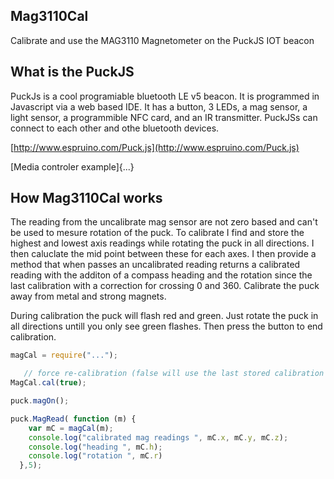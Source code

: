 ## Mag3110Cal
Calibrate and use the MAG3110 Magnetometer on the PuckJS IOT beacon

## What is the PuckJS
PuckJs is a cool programiable bluetooth LE v5 beacon. It is programmed in Javascript via a web based IDE. It has a button, 3 LEDs, a mag sensor, a light sensor, a programmible NFC card, and an IR transmitter. PuckJSs can connect to each other and othe bluetooth devices.

 [http://www.espruino.com/Puck.js](http://www.espruino.com/Puck.js)

[Media controler example]{...}
 
## How Mag3110Cal works
The reading from the uncalibrate mag sensor are not zero based and can't be used to mesure rotation of the puck. To calibrate I find and store the highest and lowest axis readings while rotating the puck in all directions. I then caluclate the mid point between these for each axes. I then provide a method that when passes an uncalibrated reading returns a calibrated reading with the additon of a compass heading and the rotation since the last calibration with a correction for crossing 0 and 360.  Calibrate the puck away from metal and strong magnets.

During calibration the puck will flash red and green. Just rotate the puck in all directions untill you only see green flashes. Then press the button to end calibration.
```javascript
magCal = require("...");

   // force re-calibration (false will use the last stored calibration if avlailble)
MagCal.cal(true);

puck.magOn();

puck.MagRead( function (m) {
    var mC = magCal(m);
    console.log("calibrated mag readings ", mC.x, mC.y, mC.z);
    console.log("heading ", mC.h);
    console.log("rotation ", mC.r)
  },5);
```
